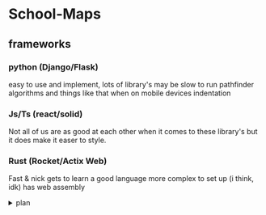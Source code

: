 # School-Maps


## frameworks
### python  (Django/Flask)
easy to use and implement, lots of library's
may be slow to run pathfinder algorithms and things like that when on mobile devices
indentation

### Js/Ts (react/solid)
Not all of us are as good at each other when it comes to these library's but it does make it easer to style.

### Rust (Rocket/Actix Web)
Fast & nick gets to learn a good language
more complex to set up (i think, idk)
has web assembly


<details>
<summary>plan</summary>
<pre>


         a line shows the shortest path betwene the 2 points
               │
               │
             ┌─┼───────────────────────────────────────────┐
             │ │                                           │
             │ │                                           │  ◄──────────The map uses a grid system relative to an arratury point
             │ │   ┌─────────┐      ┌───────┐              │             that is kept constant wth the position of the map
             │ │   │MH       │      │B      │              │
             │ ▼   ├────┐    │      │       │              │
             │  ┌──┤MH3 │    │      │       │   ◄──────────┼──────┐
             │  │  ├────┘    │      │       │              │      │
             │  │  │         │      └───────┘              │      │
             │  │  │         │                             │      │
             │  │  │         │                             │      │
             │  │  │         │                             │      │             - each block is stored as 4 points relative to the overlay grid
             │  │  └─────────┘        ┌───────────┐        │      │               (not visible to end user)
             │  │                     │E          │        │      │             - each classroom is stored as another 4 points + the name of the parent block
             │  └─────────────────┐   │           │        │      │             -
             │                    │   │           │        │      │
             │  ┌────────────┐    │   │           │        │      │
             │  │C           │    │   │           │        │      │
             │  │            │    │   │           │        │      │
             │  └──────┐     │    │   │           │        │      │
             │         │     │    │   ├───┐       │        │
             │         │     │    └─► │e6 │       │        │   each block is labeled
             │         │     │        └───┴───────┘        │
             │         │     │          ▲                  │
             │         │     │          │                  │
             │         └─────┘          │                  │
             │     ▲                    │                  │
             │   ◄ O ►                  └──────────────────┼─────The target classroom is outlined
           ┌─┼─►   ▼                                       │
           │ │                                             │
           │ │                                             │
           │ │                                             │
           │ │                                             │
           │ │ ┌────────────┐           ┌───────────────┐  │
           │ │ │ MH3        │ ────────► │ E6            │  │
           │ │ │            │  5 min    │               │  │   ◄─────input elements to select start and end classrooms
           │ │ └────────────┘(estimate) └───────────────┘  │
           │ │                                             │
           │ └─────────────────────────────────────────────┘
           │
           │
           │
           │
           │

          Map can be moved and zoomed ect...


</pre>
</details>